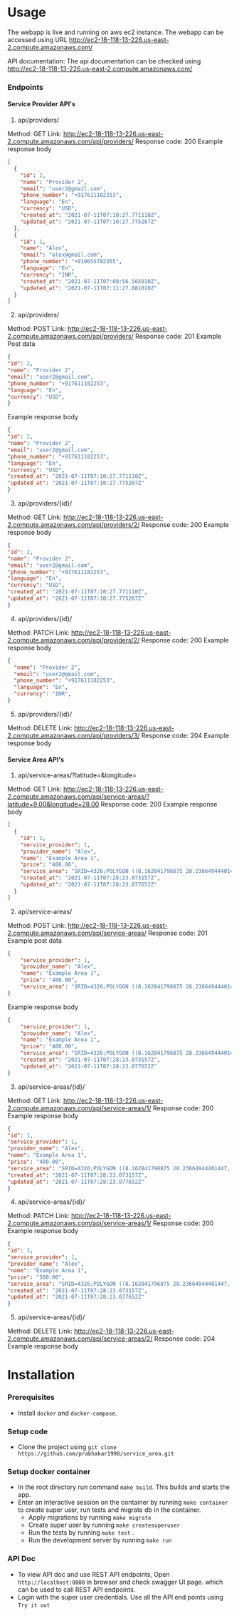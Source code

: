 
# Usage

The webapp is live and running on aws ec2 instance.
The webapp can be accessed using URL http://ec2-18-118-13-226.us-east-2.compute.amazonaws.com/

API documentation: 
     The api documentation can be checked using  http://ec2-18-118-13-226.us-east-2.compute.amazonaws.com/


### Endpoints

#### Service Provider API's

1. api/providers/

Method: GET
Link: http://ec2-18-118-13-226.us-east-2.compute.amazonaws.com/api/providers/
Response code: 200
Example response body
```json
[
  {
    "id": 2,
    "name": "Provider 2",
    "email": "user2@gmail.com",
    "phone_number": "+917611182253",
    "language": "En",
    "currency": "USD",
    "created_at": "2021-07-11T07:10:27.771110Z",
    "updated_at": "2021-07-11T07:10:27.775267Z"
  },
  {
    "id": 1,
    "name": "Alex",
    "email": "alex@gmail.com",
    "phone_number": "+919655782265",
    "language": "En",
    "currency": "INR",
    "created_at": "2021-07-11T07:09:56.565910Z",
    "updated_at": "2021-07-11T07:11:27.081010Z"
  }
]
```

2. api/providers/

Method: POST
Link: http://ec2-18-118-13-226.us-east-2.compute.amazonaws.com/api/providers/
Response code: 201
Example Post data
```json
{
"id": 2,
"name": "Provider 2",
"email": "user2@gmail.com",
"phone_number": "+917611182253",
"language": "En",
"currency": "USD",
}
```
Example response body
```json
{
"id": 2,
"name": "Provider 2",
"email": "user2@gmail.com",
"phone_number": "+917611182253",
"language": "En",
"currency": "USD",
"created_at": "2021-07-11T07:10:27.771110Z",
"updated_at": "2021-07-11T07:10:27.775267Z"
}
```

3. api/providers/{id}/

Method: GET
Link: http://ec2-18-118-13-226.us-east-2.compute.amazonaws.com/api/providers/2/
Response code: 200
Example response body
```json
{
"id": 2,
"name": "Provider 2",
"email": "user2@gmail.com",
"phone_number": "+917611182253",
"language": "En",
"currency": "USD",
"created_at": "2021-07-11T07:10:27.771110Z",
"updated_at": "2021-07-11T07:10:27.775267Z"
}
```

4. api/providers/{id}/

Method: PATCH
Link: http://ec2-18-118-13-226.us-east-2.compute.amazonaws.com/api/providers/2/
Response code: 200
Example response body
```json
{
  "name": "Provider 2",
  "email": "user2@gmail.com",
  "phone_number": "+917611182253",
  "language": "En",
  "currency": "INR",
}
```

5. api/providers/{id}/

Method: DELETE
Link: http://ec2-18-118-13-226.us-east-2.compute.amazonaws.com/api/providers/3/
Response code: 204
Example response body

#### Service Area API's

1. api/service-areas/?latitude=<float>&longitude=<float>

Method: GET
Link: http://ec2-18-118-13-226.us-east-2.compute.amazonaws.com/api/service-areas/?latitude=9.00&longitude=28.00
Response code: 200
Example response body
```json
[
  {
    "id": 1,
    "service_provider": 1,
    "provider_name": "Alex",
    "name": "Example Area 1",
    "price": "400.00",
    "service_area": "SRID=4326;POLYGON ((8.162841796875 28.23664944401447, 8.206787109375 28.30438068296278, 7.086181640625 24.0765591202954, 11.18408203125 24.09661861127878, 11.62353515625 27.91676664124907, 8.162841796875 28.23664944401447))",
    "created_at": "2021-07-11T07:28:23.073157Z",
    "updated_at": "2021-07-11T07:28:23.077652Z"
  }
]

```

2. api/service-areas/

Method: POST
Link: http://ec2-18-118-13-226.us-east-2.compute.amazonaws.com/api/service-areas/
Response code: 201
Example post data
```json
{
    "service_provider": 1,
    "provider_name": "Alex",
    "name": "Example Area 1",
    "price": "400.00",
    "service_area": "SRID=4326;POLYGON ((8.162841796875 28.23664944401447, 8.206787109375 28.30438068296278, 7.086181640625 24.0765591202954, 11.18408203125 24.09661861127878, 11.62353515625 27.91676664124907, 8.162841796875 28.23664944401447))",
}
```

Example response body
```json
{
    "service_provider": 1,
    "provider_name": "Alex",
    "name": "Example Area 1",
    "price": "400.00",
    "service_area": "SRID=4326;POLYGON ((8.162841796875 28.23664944401447, 8.206787109375 28.30438068296278, 7.086181640625 24.0765591202954, 11.18408203125 24.09661861127878, 11.62353515625 27.91676664124907, 8.162841796875 28.23664944401447))",
    "created_at": "2021-07-11T07:28:23.073157Z",
    "updated_at": "2021-07-11T07:28:23.077652Z"
}
```

3. api/service-areas/{id}/

Method: GET
Link: http://ec2-18-118-13-226.us-east-2.compute.amazonaws.com/api/service-areas/1/
Response code: 200
Example response body
```json
{
"id": 1,
"service_provider": 1,
"provider_name": "Alex",
"name": "Example Area 1",
"price": "400.00",
"service_area": "SRID=4326;POLYGON ((8.162841796875 28.23664944401447, 8.206787109375 28.30438068296278, 7.086181640625 24.0765591202954, 11.18408203125 24.09661861127878, 11.62353515625 27.91676664124907, 8.162841796875 28.23664944401447))",
"created_at": "2021-07-11T07:28:23.073157Z",
"updated_at": "2021-07-11T07:28:23.077652Z"
}
```

4. api/service-areas/{id}/

Method: PATCH
Link: http://ec2-18-118-13-226.us-east-2.compute.amazonaws.com/api/service-areas/1/
Response code: 200
Example response body
```json
{
"id": 1,
"service_provider": 1,
"provider_name": "Alex",
"name": "Example Area 1",
"price": "500.00",
"service_area": "SRID=4326;POLYGON ((8.162841796875 28.23664944401447, 8.206787109375 28.30438068296278, 7.086181640625 24.0765591202954, 11.18408203125 24.09661861127878, 11.62353515625 27.91676664124907, 8.162841796875 28.23664944401447))",
"created_at": "2021-07-11T07:28:23.073157Z",
"updated_at": "2021-07-11T07:28:23.077652Z"
}
```

5. api/service-areas/{id}/

Method: DELETE
Link: http://ec2-18-118-13-226.us-east-2.compute.amazonaws.com/api/service-areas/2/
Response code: 204
Example response body


# Installation
### Prerequisites
- Install `docker` and `docker-compose`.
### Setup code
- Clone the project using 
	```git clone https://github.com/prabhakar1998/service_area.git```
### Setup docker container
- In the root directory run command `make build`. This builds and starts the app.
- Enter an interactive session on the container  by running `make container` to create super user, run tests and migrate db in the container.
     - Apply migrations  by running `make migrate`
     - Create super user by running `make createsuperuser`
     - Run the tests by running `make test` .
     - Run the development server by running `make run` 
### API Doc 
- To view API doc and use REST API endpoints, Open `http://localhost:8000` in browser and 
   check swagger UI page.
  which can be used to  call REST API endpoints.
- Login with the super user credentials. Use all the API end points using `Try it out`
